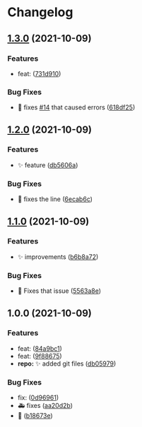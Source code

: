 # Changelog

## [1.3.0](https://www.github.com/dukesx/Practice-commits/compare/v1.2.0...v1.3.0) (2021-10-09)


### Features

* feat:  ([731d910](https://www.github.com/dukesx/Practice-commits/commit/731d910c81b108f94e1a9c1bd52b4d95e3cb30eb))


### Bug Fixes

* :bug: fixes [#14](https://www.github.com/dukesx/Practice-commits/issues/14) that caused errors ([618df25](https://www.github.com/dukesx/Practice-commits/commit/618df25284d03473eeea22e4bd23519474e0a632))

## [1.2.0](https://www.github.com/dukesx/Practice-commits/compare/v1.1.0...v1.2.0) (2021-10-09)


### Features

* :sparkles: feature ([db5606a](https://www.github.com/dukesx/Practice-commits/commit/db5606acf834032a43292f2a132062c36555811c))


### Bug Fixes

* :bug: fixes the line ([6ecab6c](https://www.github.com/dukesx/Practice-commits/commit/6ecab6c5275eee9b6504872f1ec5830a41cbb502))

## [1.1.0](https://www.github.com/dukesx/Practice-commits/compare/v1.0.0...v1.1.0) (2021-10-09)


### Features

* :sparkles: improvements ([b6b8a72](https://www.github.com/dukesx/Practice-commits/commit/b6b8a7282092e5eb577c65807c2ef66a8293c7c9))


### Bug Fixes

* :bug: Fixes that issue ([5563a8e](https://www.github.com/dukesx/Practice-commits/commit/5563a8e84af7c8a7029e6d3df03739a075c3c353))

## 1.0.0 (2021-10-09)


### Features

* feat:  ([84a9bc1](https://www.github.com/dukesx/Practice-commits/commit/84a9bc1feb862bb58c884a97536f3268d599cfc8))
* feat:  ([9f88675](https://www.github.com/dukesx/Practice-commits/commit/9f8867556a1e4eb145e140740e4584eb3f45f5eb))
* **repo:** :sparkles: added git files ([db05979](https://www.github.com/dukesx/Practice-commits/commit/db05979a8a82c023848932c7e3e30d75e62c1cd3))


### Bug Fixes

* fix:  ([0d96961](https://www.github.com/dukesx/Practice-commits/commit/0d9696141732bb5861c1b1e82c1f7b9e3e9d4d49))
* :ambulance: fixes ([aa20d2b](https://www.github.com/dukesx/Practice-commits/commit/aa20d2b2b6417d3d165275b4a9ffc0270236ebce))
* :bug: ([b18673e](https://www.github.com/dukesx/Practice-commits/commit/b18673e8397d96ed56d3ba573149b739959eb3f6))
